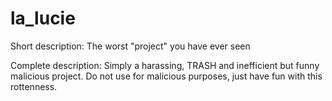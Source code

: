 # la_lucie
Short description: The worst "project" you have ever seen

Complete description: Simply a harassing, TRASH and inefficient but funny malicious project. Do not use for malicious purposes, just have fun with this rottenness.

